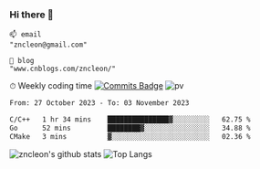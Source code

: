### Hi there 👋
```
📫 email
"zncleon@gmail.com"

🌱 blog
"www.cnblogs.com/zncleon/"
```

⏱ Weekly coding time
[![Commits Badge](https://badges.pufler.dev/commits/weekly/zncleon)](https://badges.pufler.dev)
![pv](https://pageview.vercel.app/?github_user=zncleon)

<!--START_SECTION:waka-->

```txt
From: 27 October 2023 - To: 03 November 2023

C/C++   1 hr 34 mins    ███████████████▓░░░░░░░░░   62.75 %
Go      52 mins         ████████▓░░░░░░░░░░░░░░░░   34.88 %
CMake   3 mins          ▓░░░░░░░░░░░░░░░░░░░░░░░░   02.36 %
```

<!--END_SECTION:waka-->

![zncleon's github stats](https://github-readme-stats-psi-two-44.vercel.app/api?username=zncleon&show_icons=true&line_height=24&count_private=true&theme=vue)
![Top Langs](https://github-readme-stats-psi-two-44.vercel.app/api/top-langs/?username=zncleon&layout=compact&langs_count=8&theme=vue)
